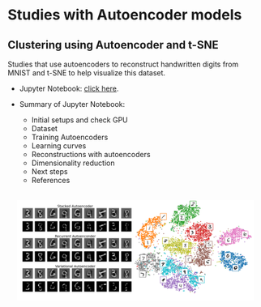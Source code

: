 # Studies with Autoencoder models

## Clustering using Autoencoder and t-SNE

Studies that use autoencoders to reconstruct handwritten digits from MNIST and t-SNE to help visualize this dataset.

- Jupyter Notebook: <a href="Clustering using Autoencoder and t-SNE.ipynb">click here</a>.

- Summary of Jupyter Notebook:
  - Initial setups and check GPU
  - Dataset
  - Training Autoencoders
  - Learning curves 
  - Reconstructions with autoencoders
  - Dimensionality reduction
  - Next steps
  - References


<br/>

<div style="text-align: center;">
  <img src="./imgs/merged_figs.png" height="89%" width="93%">  
</div>

<br/>
